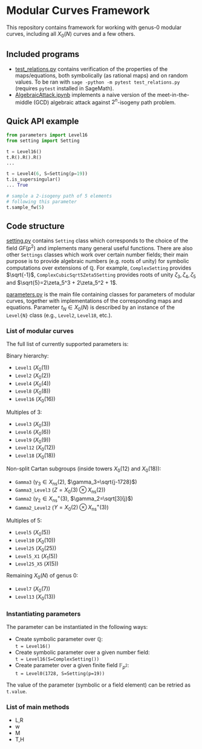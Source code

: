 # Modular Curves Framework

This repository contains framework for working with genus-0 modular curves, including all $X_0(N)$ curves and a few others.

## Included programs

- [test_relations.py](./test_relations.py) contains verification of the properties of the maps/equations, both symbolically (as rational maps) and on random values. To be ran with `sage -python -m pytest test_relations.py` (requires `pytest` installed in SageMath).
- [AlgebraicAttack.ipynb](./AlgebraicAttack.ipynb) implements a naive version of the meet-in-the-middle (GCD) algebraic attack against $2^n$-isogeny path problem.

## Quick API example

```python
from parameters import Level16
from setting import Setting

t = Level16()
t.R().R().R()
...

t = Level4(6, S=Setting(p=19))
t.is_supersingular()
... True

# sample a 2-isogeny path of 5 elements
# following this parameter
t.sample_fw(5)
```

## Code structure

[setting.py](./setting.py) contains `Setting` class which corresponds to the choice of the field $GF(p^2)$ and implements many general useful functions. There are also other `Settings` classes which work over certain number fields; their main purpose is to provide algebraic numbers (e.g. roots of unity) for symbolic computations over extensions of $\mathbb{Q}$. For example, `ComplexSetting` provides $\sqrt{-1}$, `ComplexCubicSqrt5Zeta5Setting` provides roots of unity $\zeta_3,\zeta_4,\zeta_5$ and $\sqrt{5}=2\zeta_5^3 + 2\zeta_5^2 + 1$.

[parameters.py](./parameters.py) is the main file containing classes for parameters of modular curves, together with implementations of the corresponding maps and equations. Parameter $t_N \in X_0(N)$ is described by an instance of the `Level{N}` class (e.g., `Level2`, `Level18`, etc.).

### List of modular curves

The full list of currently supported parameters is:

Binary hierarchy:
- `Level1` ($X_0(1)$)
- `Level2` ($X_0(2)$)
- `Level4` ($X_0(4)$)
- `Level8` ($X_0(8)$)
- `Level16` ($X_0(16)$)

Multiples of 3:
- `Level3` ($X_0(3)$)
- `Level6` ($X_0(6)$)
- `Level9` ($X_0(9)$)
- `Level12` ($X_0(12)$)
- `Level18` ($X_0(18)$)

Non-split Cartan subgroups (inside towers $X_0(12)$ and $X_0(18)$):
- `Gamma3` ($\gamma_3 \in X_{\mathrm{ns}}(2)$, $\gamma_3=\sqrt{j-1728}$)
- `Gamma3_Level3` ($Z=X_0(3)\otimes X_{\mathrm{ns}}(2)$)
- `Gamma2` ($\gamma_2 \in X_{\mathrm{ns}}^+(3)$, $\gamma_2=\sqrt[3]{j}$)
- `Gamma2_Level2` ($Y=X_0(2)\otimes X_{\mathrm{ns}}^+(3)$)

Multiples of 5:
- `Level5` ($X_0(5)$)
- `Level10` ($X_0(10)$)
- `Level25` ($X_0(25)$)
- `Level5_X1` ($X_1(5)$)
- `Level25_X5` ($X(5)$)

Remaining $X_0(N)$ of genus 0:
- `Level7` ($X_0(7)$)
- `Level13` ($X_0(13)$)


### Instantiating parameters

The parameter can be instantiated in the following ways:

- Create symbolic parameter over $\mathbb{Q}$:\
  `t = Level16()`
- Create symbolic parameter over a given number field:\
  `t = Level16(S=ComplexSetting())`
- Create parameter over a given finite field $\mathbb{F}_{p^2}$:\
  `t = Level0(1728, S=Setting(p=19))`

The value of the parameter (symbolic or a field element) can be retried as `t.value`.

### List of main methods

- L,R
- w
- M
- T,H